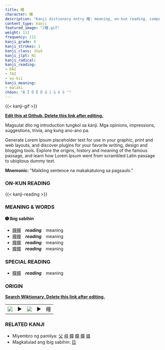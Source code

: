 ```yaml
---
title: 瞳
character: 瞳
description: "Kanji dictionary entry 瞳: meaning, on-kun reading, compounds, origin, related kanji"
content_type: kanji
featured_image: "/瞳.gif"
weight: 111
frequency: 111
kanji_grade: 9
kanji_strokes: 1
kanji_class: Jōyō
kanji_jlpt: N1
kanji_radical: 
kanji_reading: 
- DAI
- TAI
- oo-kii
kanji_meaning:
- malaki
chōon: "Ā Ī Ū Ē Ō ā ī ū ē ō ’"
---
```

[//]: # (Don't edit the line below. Kanji animated GIF code is automatically generated.)
{{< kanji-gif >}}

[//]: # (Edit below this line.)

**[Edit this at Github. Delete this link after editing.](https://github.com/tim0g/tim/tree/main/content/kanji/瞳/index.md)**

Magsulat dito ng introduction tungkol sa kanji. Mga opinions, impressions, suggestions, trivia, ang kung ano-ano pa.

Generate Lorem Ipsum placeholder text for use in your graphic, print and web layouts, and discover plugins for your favorite writing, design and blogging tools. Explore the origins, history and meaning of the famous passage, and learn how Lorem Ipsum went from scrambled Latin passage to ubiqitous dummy text.
 
**Mnemonic:** "Maikling sentence na makakatulong sa pagsaulo."

### ON-KUN READING

[//]: # (Don't edit the line below. ON-KUN READING code is automatically generated.)
{{< kanji-reading >}}

### MEANING & WORDS

#### ➊ **Ibig sabihin**
  - [瞳](../瞳)[瞳](../瞳)　***reading***　meaning
  - [瞳](../瞳)[瞳](../瞳)　***reading***　meaning
  - [瞳](../瞳)[瞳](../瞳)　***reading***　meaning
  - [瞳](../瞳)[瞳](../瞳)　***reading***　meaning

### SPECIAL READING
  - [瞳](../瞳)[瞳](../瞳)　***reading***　meaning

### ORIGIN

**[Search Wiktionary. Delete this link after editing.](https://wiktionary.org/wiki/瞳)**
<table class="kanji-table"><tr><td>
<img src="60px-瞳-bronze.svg.png">
</td><td>▶</td><td>
<img src="60px-瞳-oracle.svg.png">
</td><td>▶</td>
<td class="kanji-origin">瞳</td>
</tr></table>

### RELATED KANJI
- Miyembro ng pamilya: [父](../父) [母](../母) [瞳](../瞳) [瞳](../瞳) [瞳](../瞳) [娘](../娘)
- Magkatulad ang ibig sabihin: [日](../日)
